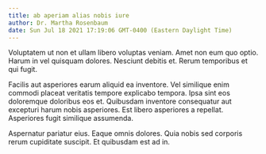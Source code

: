 ```yaml
---
title: ab aperiam alias nobis iure
author: Dr. Martha Rosenbaum
date: Sun Jul 18 2021 17:19:06 GMT-0400 (Eastern Daylight Time)
---
```

Voluptatem ut non et ullam libero voluptas veniam. Amet non eum quo optio. Harum in vel quisquam dolores. Nesciunt debitis et. Rerum temporibus et qui fugit.

 Facilis aut asperiores earum aliquid ea inventore. Vel similique enim commodi placeat veritatis tempore explicabo tempora. Ipsa sint eos doloremque doloribus eos et. Quibusdam inventore consequatur aut excepturi harum nobis asperiores. Est libero asperiores a repellat. Asperiores fugit similique assumenda.

 Aspernatur pariatur eius. Eaque omnis dolores. Quia nobis sed corporis rerum cupiditate suscipit. Et quibusdam est ad in.